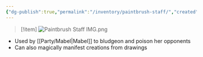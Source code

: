 ```yaml
---
{"dg-publish":true,"permalink":"/inventory/paintbrush-staff/","created":"","updated":""}
---
```



>[!item]
>![Paintbrush Staff IMG.png](/img/user/z_Assets/Paintbrush%20Staff%20IMG.png)

- Used by [[Party/Mabel\|Mabel]] to bludgeon and poison her opponents 
- Can also magically manifest creations from drawings